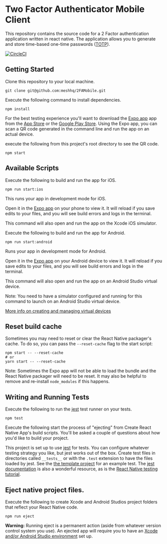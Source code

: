 # Two Factor Authenticator Mobile Client

This repository contains the source code for a 2 Factor authentication application written in react native. The application allows you to generate and store time-based one-time passwords ([TOTP](https://en.wikipedia.org/wiki/Time-based_One-time_Password_Algorithm)).

[![CircleCI](https://circleci.com/gh/meshhq/2FAMobile/tree/master.svg?style=svg)](https://circleci.com/gh/meshhq/2FAMobile/tree/master)

## Getting Started

Clone this repository to your local machine.

```git clone git@github.com:meshhq/2FAMobile.git```

Execute the following command to install dependencies.

```npm install```

For the best testing experience you'll want to download the [Expo app](https://expo.io/) app from the [App Store](https://itunes.apple.com/us/app/expo-client/id982107779?mt=8) or the [Google Play Store](https://play.google.com/store/apps/details?id=host.exp.exponent&hl=en). Using the Expo app, you can scan a QR code generated in the command line and run the app on an actual device.


execute the following from this project's root directory to see the QR code.

```npm start```

## Available Scripts

Execute the following to build and run the app for iOS.

```npm run start:ios```

This runs your app in development mode for iOS.

Open it in the [Expo app](https://expo.io) on your phone to view it. It will reload if you save edits to your files, and you will see build errors and logs in the terminal.

This command will also open and run the app on the Xcode iOS simulator.

Execute the following to build and run the app for Android.

```npm run start:android```

Runs your app in development mode for Android.

Open it in the [Expo app](https://expo.io) on your Android device to view it. It will reload if you save edits to your files, and you will see build errors and logs in the terminal.

This command will also open and run the app on an Android Studio virtual device.

Note: You need to have a simulator configured and running for this command to launch on an Android Studio virtual device.

[More info on creating and managing virtual devices](https://developer.android.com/studio/run/managing-avds.html)

## Reset build cache

Sometimes you may need to reset or clear the React Native packager's cache. To do so, you can pass the `--reset-cache` flag to the start script:

```
npm start -- --reset-cache
# or
yarn start -- --reset-cache
```

Note: Sometimes the Expo app will not be able to load the bundle and the React Native packager will need to be reset. It may also be helpful to remove and re-install `node_modules` if this happens.

## Writing and Running Tests

Execute the following to run the [jest](https://github.com/facebook/jest) test runner on your tests.

```npm test```

Execute the following start the process of "ejecting" from Create React Native App's build scripts. You'll be asked a couple of questions about how you'd like to build your project.

This project is set up to use [jest](https://facebook.github.io/jest/) for tests. You can configure whatever testing strategy you like, but jest works out of the box. Create test files in directories called `__tests__` or with the `.test` extension to have the files loaded by jest. See the [the template project](https://github.com/react-community/create-react-native-app/blob/master/react-native-scripts/template/App.test.js) for an example test. The [jest documentation](https://facebook.github.io/jest/docs/en/getting-started.html) is also a wonderful resource, as is the [React Native testing tutorial](https://facebook.github.io/jest/docs/en/tutorial-react-native.html).

## Eject native project files.

Execute the following to create Xcode and Android Studios project folders that reflect your React Native code.

```npm run eject```

**Warning:** Running eject is a permanent action (aside from whatever version control system you use). An ejected app will require you to have an [Xcode and/or Android Studio environment](https://facebook.github.io/react-native/docs/getting-started.html) set up.
